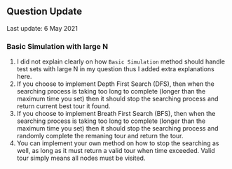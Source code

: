 ## Question Update
Last update: 6 May 2021

### Basic Simulation with large N
1. I did not explain clearly on how `Basic Simulation` method should handle test sets with large N in my question thus I added extra explanations here.
2. If you choose to implement Depth First Search (DFS), then when the searching process is taking too long to complete (longer than the maximum time you set) then it should stop the searching process and return current best tour it found.
3. If you choose to implement Breath First Search (BFS), then when the searching process is taking too long to complete (longer than the maximum time you set) then it should stop the searching process and randomly complete the remaning tour and return the tour.
4. You can implement your own method on how to stop the searching as well, as long as it must return a valid tour when time exceeded. Valid tour simply means all nodes must be visited.
